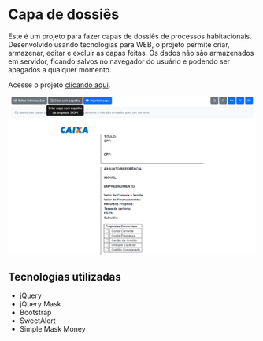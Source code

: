 # Capa de dossiês

Este é um projeto para fazer capas de dossiês de processos habitacionais. Desenvolvido usando tecnologias para WEB, o projeto permite criar, armazenar, editar e excluir as capas feitas. Os dados não são armazenados em servidor, ficando salvos no navegador do usuário e podendo ser apagados a qualquer momento.

Acesse o projeto [clicando aqui](https://gabriersdev.github.io/capa-de-dossies/).

![Captura de tela do projeto](https://raw.githubusercontent.com/gabriersdev/capa-de-dossies/master/assets/img/example.png)

## Tecnologias utilizadas

- jQuery
- jQuery Mask
- Bootstrap
- SweetAlert
- Simple Mask Money
